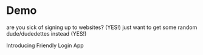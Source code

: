 # Demo
are you sick of signing up to websites? (YES!)
just want to get some random dude/dudedettes instead (YES!)

Introducing Friendly Login App